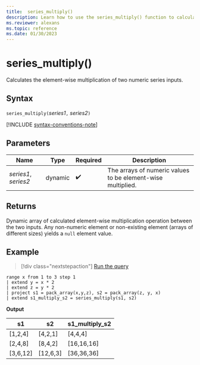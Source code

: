 ```yaml
---
title:  series_multiply()
description: Learn how to use the series_multiply() function to calculate the element-wise multiplication of two numeric series inputs.
ms.reviewer: alexans
ms.topic: reference
ms.date: 01/30/2023
---
```

# series_multiply()

Calculates the element-wise multiplication of two numeric series inputs.

## Syntax

`series_multiply(`*series1*`,` *series2*`)`

[!INCLUDE [syntax-conventions-note](../../includes/syntax-conventions-note.md)]

## Parameters

| Name | Type | Required | Description |
|--|--|--|--|
| *series1*, *series2* | dynamic |  :heavy_check_mark: | The arrays of numeric values to be element-wise multiplied.|

## Returns

Dynamic array of calculated element-wise multiplication operation between the two inputs. Any non-numeric element or non-existing element (arrays of different sizes) yields a `null` element value.

## Example

> [!div class="nextstepaction"]
> <a href="https://dataexplorer.azure.com/clusters/help/databases/Samples?query=H4sIAAAAAAAAA1XMQQrCMBBG4b2n+JeNZJO69iwh1FGqbRNmImRCD28sxeL24/E4LA9CwZ3jDIcccYFkSnCnFVQyLTcorq04oz+oNtKdEscnDRniGqYwvHxgDtoVq7YaC+n/vVqoRTHHTZyf31Me06R+q4V4JPlhJ+67MR/3UM9mrQAAAA==" target="_blank">Run the query</a>

```kusto
range x from 1 to 3 step 1
| extend y = x * 2
| extend z = y * 2
| project s1 = pack_array(x,y,z), s2 = pack_array(z, y, x)
| extend s1_multiply_s2 = series_multiply(s1, s2)
```

**Output**

|s1 |s2 |s1_multiply_s2|
|--|--|--|
|[1,2,4] |[4,2,1]| [4,4,4]|
|[2,4,8] |[8,4,2]| [16,16,16]|
|[3,6,12] |[12,6,3]| [36,36,36]|
